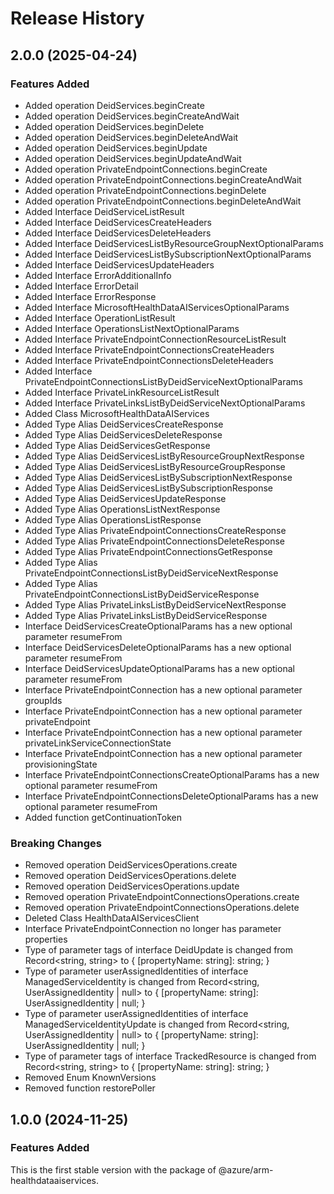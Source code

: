 # Release History
    
## 2.0.0 (2025-04-24)
    
### Features Added

  - Added operation DeidServices.beginCreate
  - Added operation DeidServices.beginCreateAndWait
  - Added operation DeidServices.beginDelete
  - Added operation DeidServices.beginDeleteAndWait
  - Added operation DeidServices.beginUpdate
  - Added operation DeidServices.beginUpdateAndWait
  - Added operation PrivateEndpointConnections.beginCreate
  - Added operation PrivateEndpointConnections.beginCreateAndWait
  - Added operation PrivateEndpointConnections.beginDelete
  - Added operation PrivateEndpointConnections.beginDeleteAndWait
  - Added Interface DeidServiceListResult
  - Added Interface DeidServicesCreateHeaders
  - Added Interface DeidServicesDeleteHeaders
  - Added Interface DeidServicesListByResourceGroupNextOptionalParams
  - Added Interface DeidServicesListBySubscriptionNextOptionalParams
  - Added Interface DeidServicesUpdateHeaders
  - Added Interface ErrorAdditionalInfo
  - Added Interface ErrorDetail
  - Added Interface ErrorResponse
  - Added Interface MicrosoftHealthDataAIServicesOptionalParams
  - Added Interface OperationListResult
  - Added Interface OperationsListNextOptionalParams
  - Added Interface PrivateEndpointConnectionResourceListResult
  - Added Interface PrivateEndpointConnectionsCreateHeaders
  - Added Interface PrivateEndpointConnectionsDeleteHeaders
  - Added Interface PrivateEndpointConnectionsListByDeidServiceNextOptionalParams
  - Added Interface PrivateLinkResourceListResult
  - Added Interface PrivateLinksListByDeidServiceNextOptionalParams
  - Added Class MicrosoftHealthDataAIServices
  - Added Type Alias DeidServicesCreateResponse
  - Added Type Alias DeidServicesDeleteResponse
  - Added Type Alias DeidServicesGetResponse
  - Added Type Alias DeidServicesListByResourceGroupNextResponse
  - Added Type Alias DeidServicesListByResourceGroupResponse
  - Added Type Alias DeidServicesListBySubscriptionNextResponse
  - Added Type Alias DeidServicesListBySubscriptionResponse
  - Added Type Alias DeidServicesUpdateResponse
  - Added Type Alias OperationsListNextResponse
  - Added Type Alias OperationsListResponse
  - Added Type Alias PrivateEndpointConnectionsCreateResponse
  - Added Type Alias PrivateEndpointConnectionsDeleteResponse
  - Added Type Alias PrivateEndpointConnectionsGetResponse
  - Added Type Alias PrivateEndpointConnectionsListByDeidServiceNextResponse
  - Added Type Alias PrivateEndpointConnectionsListByDeidServiceResponse
  - Added Type Alias PrivateLinksListByDeidServiceNextResponse
  - Added Type Alias PrivateLinksListByDeidServiceResponse
  - Interface DeidServicesCreateOptionalParams has a new optional parameter resumeFrom
  - Interface DeidServicesDeleteOptionalParams has a new optional parameter resumeFrom
  - Interface DeidServicesUpdateOptionalParams has a new optional parameter resumeFrom
  - Interface PrivateEndpointConnection has a new optional parameter groupIds
  - Interface PrivateEndpointConnection has a new optional parameter privateEndpoint
  - Interface PrivateEndpointConnection has a new optional parameter privateLinkServiceConnectionState
  - Interface PrivateEndpointConnection has a new optional parameter provisioningState
  - Interface PrivateEndpointConnectionsCreateOptionalParams has a new optional parameter resumeFrom
  - Interface PrivateEndpointConnectionsDeleteOptionalParams has a new optional parameter resumeFrom
  - Added function getContinuationToken

### Breaking Changes

  - Removed operation DeidServicesOperations.create
  - Removed operation DeidServicesOperations.delete
  - Removed operation DeidServicesOperations.update
  - Removed operation PrivateEndpointConnectionsOperations.create
  - Removed operation PrivateEndpointConnectionsOperations.delete
  - Deleted Class HealthDataAIServicesClient
  - Interface PrivateEndpointConnection no longer has parameter properties
  - Type of parameter tags of interface DeidUpdate is changed from Record<string, string> to {
        [propertyName: string]: string;
    }
  - Type of parameter userAssignedIdentities of interface ManagedServiceIdentity is changed from Record<string, UserAssignedIdentity | null> to {
        [propertyName: string]: UserAssignedIdentity | null;
    }
  - Type of parameter userAssignedIdentities of interface ManagedServiceIdentityUpdate is changed from Record<string, UserAssignedIdentity | null> to {
        [propertyName: string]: UserAssignedIdentity | null;
    }
  - Type of parameter tags of interface TrackedResource is changed from Record<string, string> to {
        [propertyName: string]: string;
    }
  - Removed Enum KnownVersions
  - Removed function restorePoller
    
    
## 1.0.0 (2024-11-25)

### Features Added

This is the first stable version with the package of @azure/arm-healthdataaiservices.
